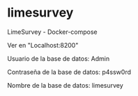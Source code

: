 # limesurvey
LimeSurvey - Docker-compose

Ver en "Localhost:8200"

Usuario de la base de datos: Admin

Contraseña de la base de datos: p4ssw0rd

Nombre de la base de datos: limesurvey
